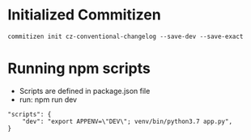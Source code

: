 # Initialized Commitizen
```
commitizen init cz-conventional-changelog --save-dev --save-exact
```

# Running npm scripts
- Scripts are defined in package.json file
- run: npm run dev
```
"scripts": {
    "dev": "export APPENV=\"DEV\"; venv/bin/python3.7 app.py",
}
```